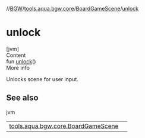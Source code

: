 //[BGW](../../../index.md)/[tools.aqua.bgw.core](../index.md)/[BoardGameScene](index.md)/[unlock](unlock.md)



# unlock  
[jvm]  
Content  
fun [unlock](unlock.md)()  
More info  


Unlocks scene for user input.



## See also  
  
jvm  
  
| | |
|---|---|
| <a name="tools.aqua.bgw.core/BoardGameScene/unlock/#/PointingToDeclaration/"></a>[tools.aqua.bgw.core.BoardGameScene](lock.md)| <a name="tools.aqua.bgw.core/BoardGameScene/unlock/#/PointingToDeclaration/"></a>|
  
  



